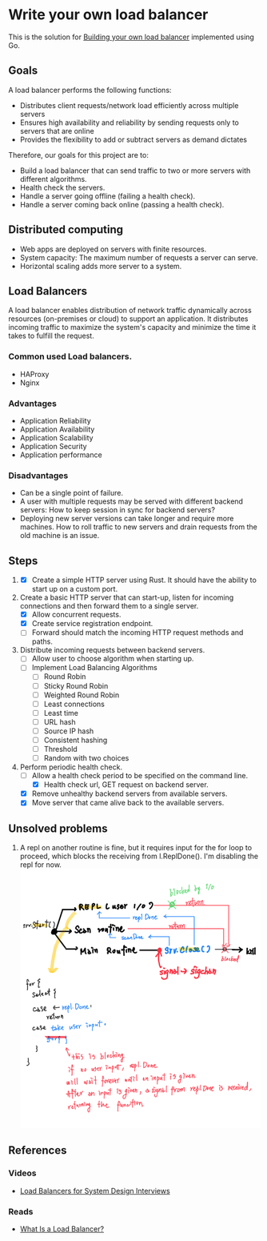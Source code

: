 # Write your own load balancer

This is the solution
for [Building your own load balancer](https://codingchallenges.fyi/challenges/challenge-load-balancer) implemented using
Go.

## Goals

A load balancer performs the following functions:

- Distributes client requests/network load efficiently across multiple servers
- Ensures high availability and reliability by sending requests only to servers that are online
- Provides the flexibility to add or subtract servers as demand dictates

Therefore, our goals for this project are to:

- Build a load balancer that can send traffic to two or more servers with different algorithms.
- Health check the servers.
- Handle a server going offline (failing a health check).
- Handle a server coming back online (passing a health check).

## Distributed computing

- Web apps are deployed on servers with finite resources.
- System capacity: The maximum number of requests a server can serve.
- Horizontal scaling adds more server to a system.

## Load Balancers
A load balancer enables distribution of network traffic dynamically across resources (on-premises or cloud) to support
an application. It distributes incoming traffic to maximize the system's capacity and minimize the time it takes to fulfill the request.

### Common used Load balancers.
- HAProxy
- Nginx

### Advantages

- Application Reliability
- Application Availability
- Application Scalability
- Application Security
- Application performance

### Disadvantages

- Can be a single point of failure.
- A user with multiple requests may be served with different backend servers: How to keep session in sync for backend servers?
- Deploying new server versions can take longer and require more machines. How to roll traffic to new servers and drain requests from the old machine is an issue.

## Steps

1. -[x] Create a simple HTTP server using Rust. It should have the ability to start up on a custom port.

2. Create a basic HTTP server that can start-up, listen for incoming connections and then forward them to a single
   server.
    - [x] Allow concurrent requests.
    - [x] Create service registration endpoint.
    - [ ] Forward should match the incoming HTTP request methods and paths.
3. Distribute incoming requests between backend servers.
    - [ ] Allow user to choose algorithm when starting up.
    - [ ] Implement Load Balancing Algorithms
      - [ ] Round Robin
      - [ ] Sticky Round Robin
      - [ ] Weighted Round Robin
      - [ ] Least connections
      - [ ] Least time
      - [ ] URL hash
      - [ ] Source IP hash
      - [ ] Consistent hashing
      - [ ] Threshold
      - [ ] Random with two choices
4. Perform periodic health check.
    - [ ] Allow a health check period to be specified on the command line.
      - [x] Health check url, GET request on backend server.
    - [x] Remove unhealthy backend servers from available servers.
    - [x] Move server that came alive back to the available servers.

## Unsolved problems
1. A repl on another routine is fine, but it requires input for the for loop to proceed, which blocks the receiving from l.ReplDone(). I'm disabling the repl for now.
![blockedForLoop.png](static%2FblockedForLoop.png)

## References

### Videos
- [Load Balancers for System Design Interviews](https://www.youtube.com/watch?v=chyZRNT7eEo)

### Reads
- [What Is a Load Balancer?](https://www.f5.com/glossary/load-balancer)